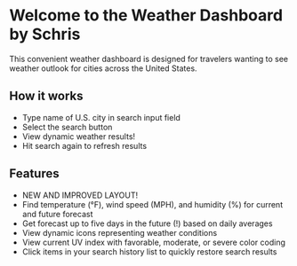 # Welcome to the Weather Dashboard by Schris

This convenient weather dashboard is designed for travelers wanting to see weather outlook for cities across the United States.

## How it works
* Type name of U.S. city in search input field
* Select the search button
* View dynamic weather results!
* Hit search again to refresh results

## Features
* NEW AND IMPROVED LAYOUT!
* Find temperature (°F), wind speed (MPH), and humidity (%) for current and future forecast
* Get forecast up to five days in the future (!) based on daily averages
* View dynamic icons representing weather conditions
* View current UV index with favorable, moderate, or severe color coding
* Click items in your search history list to quickly restore search results
